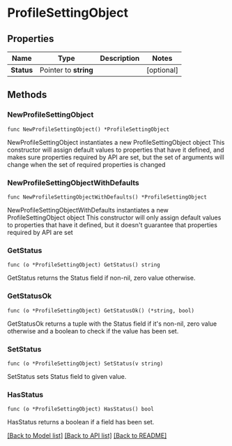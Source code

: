 # ProfileSettingObject

## Properties

Name | Type | Description | Notes
------------ | ------------- | ------------- | -------------
**Status** | Pointer to **string** |  | [optional] 

## Methods

### NewProfileSettingObject

`func NewProfileSettingObject() *ProfileSettingObject`

NewProfileSettingObject instantiates a new ProfileSettingObject object
This constructor will assign default values to properties that have it defined,
and makes sure properties required by API are set, but the set of arguments
will change when the set of required properties is changed

### NewProfileSettingObjectWithDefaults

`func NewProfileSettingObjectWithDefaults() *ProfileSettingObject`

NewProfileSettingObjectWithDefaults instantiates a new ProfileSettingObject object
This constructor will only assign default values to properties that have it defined,
but it doesn't guarantee that properties required by API are set

### GetStatus

`func (o *ProfileSettingObject) GetStatus() string`

GetStatus returns the Status field if non-nil, zero value otherwise.

### GetStatusOk

`func (o *ProfileSettingObject) GetStatusOk() (*string, bool)`

GetStatusOk returns a tuple with the Status field if it's non-nil, zero value otherwise
and a boolean to check if the value has been set.

### SetStatus

`func (o *ProfileSettingObject) SetStatus(v string)`

SetStatus sets Status field to given value.

### HasStatus

`func (o *ProfileSettingObject) HasStatus() bool`

HasStatus returns a boolean if a field has been set.


[[Back to Model list]](../README.md#documentation-for-models) [[Back to API list]](../README.md#documentation-for-api-endpoints) [[Back to README]](../README.md)


